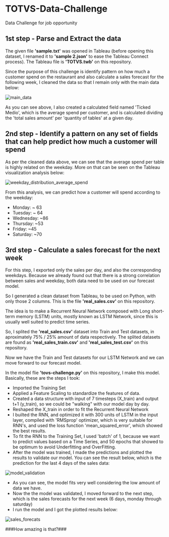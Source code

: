 # TOTVS-Data-Challenge
Data Challenge for job opportunity

## 1st step - Parse and Extract the data
The given file **'sample.txt'** was opened in Tableau (before opening this dataset, I renamed it to **'sample 2.json'** to ease the Tableau Connect process). The Tableau file is **'TOTVS.twb'** on this repository.

Since the purpose of this challenge is identify pattern on how much a customer spend on the restaurant and also calculate a sales forecast for the following week, I cleaned the data so that I remain only with the main data below:

![main_data](https://user-images.githubusercontent.com/4992938/36237106-122afd20-11e1-11e8-9b45-e0a1019eade0.png)

As you can see above, I also created a calculated field named 'Ticked Medio', which is the average spend per customer, and is calculated dividing the 'total sales amount' per 'quantity of tables' at a given day.

## 2nd step - Identify a pattern on any set of fields that can help predict how much a customer will spend
As per the cleaned data above, we can see that the average spend per table is highly related on the weekday. More on that can be seen on the Tableau visualization analysis below:

![weekday_distribution_average_spend](https://user-images.githubusercontent.com/4992938/36237811-74b8e89a-11e5-11e8-8acc-be6c87a62248.png)

From this analysis, we can predict how a customer will spend according to the weekday:

- Monday: ~ 63
- Tuesday: ~ 64
- Wednesday: ~86
- Thursday: ~53
- Friday: ~45
- Saturday: ~70

## 3rd step - Calculate a sales forecast for the next week
For this step, I exported only the sales per day, and also the corresponding weekdays. Because we already found out that there is a strong correlation between sales and weekday, both data need to be used on our forecast model.

So I generated a clean dataset from Tableau, to be used on Python, with only those 2 columns. This is the file **'real_sales.csv'** on this repository.

The idea is to make a Recurrent Neural Network composed with Long short-term memory (LSTM) units, mostly known as LSTM Network, since this is usually well suited to predict time series.

So, I splited the **'real_sales.csv'** dataset into Train and Test datasets, in aproximately 75% / 25% amount of data respectively. The splited datasets are found as **'real_sales_train.csv'** and **'real_sales_test.csv'** on this repository.

Now we have the Train and Test datasets for our LSTM Network and we can move forward to our forecast model.

In the model flie **'tovs-challenge.py'** on this repository, I make this model. Basically, these are the steps I took:

- Imported the Training Set
- Applied a Feature Scaling to standardize the features of data. 
- Created a data structure with input of 7 timesteps (X_train) and output t+1 (y_train), so we could be "walking" with our model day by day. 
- Reshaped the X_train in order to fit the Recurrent Neural Network
- I builted the RNN, and optimized it with 300 units of LSTM in the input layer, compiled with 'RMSprop' optimizer, which is very suitable for RNN's, and used the loss function 'mean_squared_error', which showed the best results.
- To fit the RNN to the Training Set, I used 'batch' of 1, because we want to predict values based on a Time Series, and 50 epochs that showed to be optimum to avoid Underfitting and OverFitting.
- After the model was trained, I made the predictions and plotted the results to validate our model. You can see the result below, which is the prediction for the last 4 days of the sales data:

![model_validation](https://user-images.githubusercontent.com/4992938/36238659-274eb80e-11eb-11e8-92c4-107c08d1ed5e.png)

- As you can see, the model fits very well considering the low amount of data we have.
- Now the the model was validated, I moved forward to the next step, which is the sales forecasts for the next week (6 days, monday through saturday)
- I run the model and I got the plotted results below:

![sales_forecats](https://user-images.githubusercontent.com/4992938/36238749-b90e8788-11eb-11e8-8d42-6480ba8bef73.jpg)

###How amazing is that?###









